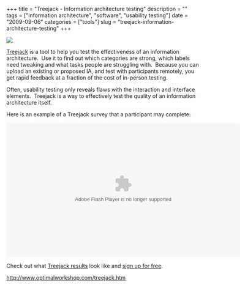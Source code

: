 +++
title = "Treejack - Information architecture testing"
description = ""
tags = ["information architecture", "software", "usability testing"]
date = "2009-09-06"
categories = ["tools"]
slug = "treejack-information-architecture-testing"
+++


<div class="tool-screenshot mb1"><a href="http://www.optimalworkshop.com/treejack.htm"><img id='bluga-thumbnail-2732' class='bluga-thumbnail custom' src='http://media.konigi.com/bluga/
wt522ffa93a86b5_custom.jpg'/></a></div><p><a href="http://www.optimalworkshop.com/treejack.htm">Treejack</a> is a tool to help you test the effectiveness of an information architecture.&nbsp; Use it to find out which categories are strong, which labels need tweaking and what tasks people are struggling with.&nbsp; Because you can upload an existing or proposed IA, and test with participants remotely, you get rapid feedback at a fraction of the cost of in-person testing.</p>
<p>Often, usability testing only reveals flaws with the interaction and interface elements.&nbsp; Treejack is a way to effectively test the quality of an information architecture itself.</p>
<p>Here is an example of a Treejack survey that a participant may complete:</p>
<object width="610" height="351"> <param name="movie" value="http://content.screencast.com/users/samng/folders/Jing/media/f3cfd91f-4000-4420-8ac9-b9cebe459eaa/jingh264player.swf"></param> <param name="quality" value="high"></param> <param name="bgcolor" value="#FFFFFF"></param> <param name="flashVars" value="thumb=http://content.screencast.com/users/samng/folders/Jing/media/f3cfd91f-4000-4420-8ac9-b9cebe459eaa/FirstFrame.jpg&amp;containerwidth=952&amp;containerheight=548&amp;showbranding=false&amp;content=http://content.screencast.com/users/samng/folders/Jing/media/f3cfd91f-4000-4420-8ac9-b9cebe459eaa/00000071.mp4"></param> <param name="allowFullScreen" value="true"></param> <param name="scale" value="showall"></param> <param name="allowScriptAccess" value="always"></param> <param name="base" value="http://content.screencast.com/users/samng/folders/Jing/media/f3cfd91f-4000-4420-8ac9-b9cebe459eaa/"></param> <embed src="http://content.screencast.com/users/samng/folders/Jing/media/f3cfd91f-4000-4420-8ac9-b9cebe459eaa/jingh264player.swf" quality="high" bgcolor="#FFFFFF" width="610" height="351" type="application/x-shockwave-flash" allowScriptAccess="always" flashVars="thumb=http://content.screencast.com/users/samng/folders/Jing/media/f3cfd91f-4000-4420-8ac9-b9cebe459eaa/FirstFrame.jpg&amp;containerwidth=952&amp;containerheight=548&amp;showbranding=false&amp;content=http://content.screencast.com/users/samng/folders/Jing/media/f3cfd91f-4000-4420-8ac9-b9cebe459eaa/00000071.mp4" allowFullScreen="true" base="http://content.screencast.com/users/samng/folders/Jing/media/f3cfd91f-4000-4420-8ac9-b9cebe459eaa/" scale="showall"></embed> </object><p>
Check out what <a href="http://www.optimalworkshop.com/treejack.htm">Treejack results</a> look like and <a href="http://www.optimalworkshop.com/workshop/registration/sign-up.jsf">sign up for free</a>.</p>
  
<p><a href="http://www.optimalworkshop.com/treejack.htm">http://www.optimalworkshop.com/treejack.htm</a></p>
      
